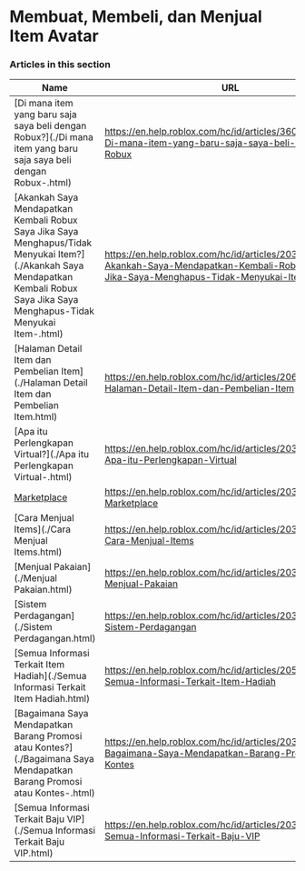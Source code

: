 # Membuat, Membeli, dan Menjual Item Avatar  
### Articles in this section
Name|URL
-|-
[Di mana item yang baru saja saya beli dengan Robux?](./Di mana item yang baru saja saya beli dengan Robux-.html) |https://en.help.roblox.com/hc/id/articles/360029542532-Di-mana-item-yang-baru-saja-saya-beli-dengan-Robux
[Akankah Saya Mendapatkan Kembali Robux Saya Jika Saya Menghapus/Tidak Menyukai Item?](./Akankah Saya Mendapatkan Kembali Robux Saya Jika Saya Menghapus-Tidak Menyukai Item-.html) |https://en.help.roblox.com/hc/id/articles/203313290-Akankah-Saya-Mendapatkan-Kembali-Robux-Saya-Jika-Saya-Menghapus-Tidak-Menyukai-Item
[Halaman Detail Item dan Pembelian Item](./Halaman Detail Item dan Pembelian Item.html) |https://en.help.roblox.com/hc/id/articles/206142306-Halaman-Detail-Item-dan-Pembelian-Item
[Apa itu Perlengkapan Virtual?](./Apa itu Perlengkapan Virtual-.html) |https://en.help.roblox.com/hc/id/articles/203313630-Apa-itu-Perlengkapan-Virtual
[Marketplace](./Marketplace.html) |https://en.help.roblox.com/hc/id/articles/203313300-Marketplace
[Cara Menjual Items](./Cara Menjual Items.html) |https://en.help.roblox.com/hc/id/articles/203313260-Cara-Menjual-Items
[Menjual Pakaian](./Menjual Pakaian.html) |https://en.help.roblox.com/hc/id/articles/203313180-Menjual-Pakaian
[Sistem Perdagangan](./Sistem Perdagangan.html) |https://en.help.roblox.com/hc/id/articles/203313310-Sistem-Perdagangan
[Semua Informasi Terkait Item Hadiah](./Semua Informasi Terkait Item Hadiah.html) |https://en.help.roblox.com/hc/id/articles/205630374-Semua-Informasi-Terkait-Item-Hadiah
[Bagaimana Saya Mendapatkan Barang Promosi atau Kontes?](./Bagaimana Saya Mendapatkan Barang Promosi atau Kontes-.html) |https://en.help.roblox.com/hc/id/articles/203313270-Bagaimana-Saya-Mendapatkan-Barang-Promosi-atau-Kontes
[Semua Informasi Terkait Baju VIP](./Semua Informasi Terkait Baju VIP.html) |https://en.help.roblox.com/hc/id/articles/203314080-Semua-Informasi-Terkait-Baju-VIP